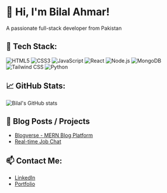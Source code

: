 # 👋 Hi, I'm Bilal Ahmar!
A passionate full-stack developer from Pakistan

## 🚀 Tech Stack:
![HTML5](https://img.shields.io/badge/-HTML5-E34F26?style=flat&logo=html5&logoColor=white)
![CSS3](https://img.shields.io/badge/-CSS3-1572B6?style=flat&logo=css3)
![JavaScript](https://img.shields.io/badge/-JavaScript-F7DF1E?style=flat&logo=javascript&logoColor=black)
![React](https://img.shields.io/badge/-React-20232A?style=flat&logo=react)
![Node.js](https://img.shields.io/badge/-Node.js-339933?style=flat&logo=node.js&logoColor=white)
![MongoDB](https://img.shields.io/badge/-MongoDB-47A248?style=flat&logo=mongodb)
![Tailwind CSS](https://img.shields.io/badge/-Tailwind_CSS-38B2AC?style=flat&logo=tailwind-css)
![Python](https://img.shields.io/badge/-Python-3776AB?style=flat&logo=python)
<!-- Add more as needed -->

## 📈 GitHub Stats:
![Bilal's GitHub stats](https://github-readme-stats.vercel.app/api?username=bilalahmar&show_icons=true&theme=radical)

## 📝 Blog Posts / Projects
- [Blogverse - MERN Blog Platform](https://github.com/bilalahmar/blogverse)
- [Real-time Job Chat](https://github.com/bilalahmar/job-chat-app)
<!-- Add more project links -->

## 📫 Contact Me:
- [LinkedIn](https://www.linkedin.com/in/yourname)
- [Portfolio](https://your-portfolio.com)
